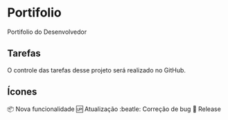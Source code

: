 # Portifolio
Portifolio do Desenvolvedor

## Tarefas 

O controle das tarefas desse projeto será realizado no GitHub.

## Ícones

:package: Nova funcionalidade
:up: Atualização
:beatle: Correção de bug
:checkered_flag: Release

